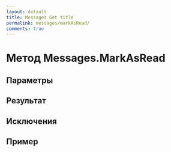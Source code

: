 ```yaml
---
layout: default
title: Messages Get title
permalink: messages/markAsRead/
comments: true
---
```

# Метод Messages.MarkAsRead

## Параметры

## Результат

## Исключения

## Пример
```csharp

```
